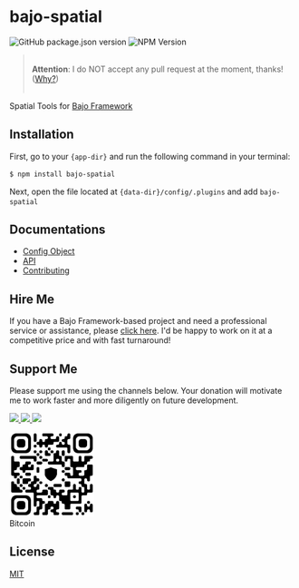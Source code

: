 # bajo-spatial

![GitHub package.json version](https://img.shields.io/github/package-json/v/ardhi/bajo-spatial) ![NPM Version](https://img.shields.io/npm/v/bajo-spatial)

> <br />**Attention**: I do NOT accept any pull request at the moment, thanks! ([Why?](CONTRIBUTING.md))<br /><br />

Spatial Tools for [Bajo Framework](https://github.com/ardhi/bajo)

## Installation

First, go to your ```{app-dir}``` and run the following command in your terminal:

```bash
$ npm install bajo-spatial
```

Next, open the file located at ```{data-dir}/config/.plugins``` and add ```bajo-spatial```

## Documentations

- [Config Object](tutorial/00-config.md)
- [API](https://ardhi.github.io/bajo-spatial)
- [Contributing](CONTRIBUTING.md)

## Hire Me

If you have a Bajo Framework-based project and need a professional service or assistance, please <a href="https://github.com/ardhi#professional-service">click here</a>. I'd be happy to work on it at a competitive price and with fast turnaround!

## Support Me

Please support me using the channels below. Your donation will motivate me to work faster and more diligently on future development.

<a href="https://github.com/sponsors/ardhi">
  <img src="https://img.shields.io/badge/Github-slategrey?style=flat&logo=github" height="50">
</a>
<a href="https://www.patreon.com/bajoframework">
  <img src="https://img.shields.io/badge/Patreon-f2c3b2?style=flat&logo=patreon" height="50">
</a>
<a href="https://www.paypal.com/ncp/payment/EWLERL7SCUU64">
  <img src="https://img.shields.io/badge/Paypal-blue?style=flat&logo=paypal" height="50">
</a>

<p>
<div><img alt="bc1qwtv78cwp9ef8hnqaw84fxg5856l0pggqe32g6f" src="docs/static/bitcoin.jpeg" width="150" height="150" /><br>Bitcoin</div>
</p>

## License

[MIT](LICENSE)
